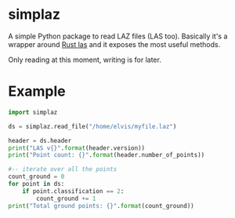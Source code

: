 
simplaz
=======

A simple Python package to read LAZ files (LAS too).
Basically it's a wrapper around [Rust las](https://docs.rs/las) and it exposes the most useful methods.

Only reading at this moment, writing is for later.


Example
=======

```python
import simplaz

ds = simplaz.read_file("/home/elvis/myfile.laz")

header = ds.header
print("LAS v{}".format(header.version))
print("Point count: {}".format(header.number_of_points))

#-- iterate over all the points
count_ground = 0
for point in ds:
    if point.classification == 2:
        count_ground += 1
print("Total ground points: {}".format(count_ground))
```






